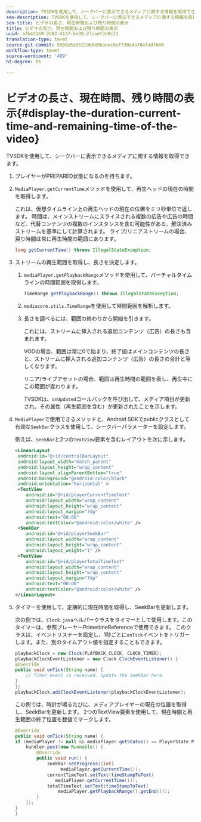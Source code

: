 ```yaml
---
description: TVSDKを使用して、シークバーに表示できるメディアに関する情報を取得できます。
seo-description: TVSDKを使用して、シークバーに表示できるメディアに関する情報を取得できます。
seo-title: ビデオの長さ、現在時間および残り時間の表示
title: ビデオの長さ、現在時間および残り時間の表示
uuid: afb43169-2d82-4137-ba38-27caef3d8c21
translation-type: tm+mt
source-git-commit: 5908e5a3521966496aeec0ef730e4a704fddfb68
workflow-type: tm+mt
source-wordcount: '409'
ht-degree: 0%

---
```



# ビデオの長さ、現在時間、残り時間の表示{#display-the-duration-current-time-and-remaining-time-of-the-video}

TVSDKを使用して、シークバーに表示できるメディアに関する情報を取得できます。

1. プレイヤーがPREPARED状態になるのを待ちます。
1. `MediaPlayer.getCurrentTime`メソッドを使用して、再生ヘッドの現在の時間を取得します。

   これは、仮想タイムライン上の再生ヘッドの現在の位置をミリ秒単位で返します。 時間は、メインストリームにスライスされる複数の広告や広告の時間など、代替コンテンツの複数のインスタンスを含む可能性がある、解決済みストリームを基準にして計算されます。 ライブ/リニアストリームの場合、戻り時間は常に再生時間の範囲にあります。

   ```java
   long getCurrentTime() throws IllegalStateException;
   ```

1. ストリームの再生範囲を取得し、長さを決定します。
   1. `mediaPlayer.getPlaybackRange`メソッドを使用して、バーチャルタイムラインの時間範囲を取得します。

      ```java
      TimeRange getPlaybackRange() throws IllegalStateException;
      ```

   1. `mediacore.utils.TimeRange`を使用して時間範囲を解析します。
   1. 長さを調べるには、範囲の終わりから開始を引きます。

      これには、ストリームに挿入される追加コンテンツ（広告）の長さも含まれます。

      VODの場合、範囲は常に0で始まり、終了値はメインコンテンツの長さと、ストリームに挿入される追加コンテンツ（広告）の長さの合計と等しくなります。

      リニア/ライブアセットの場合、範囲は再生時間の範囲を表し、再生中にこの範囲が変わります。

      TVSDKは、`onUpdated`コールバックを呼び出して、メディア項目が更新され、その属性（再生範囲を含む）が更新されたことを示します。

1. `MediaPlayer`で使用できるメソッドと、Android SDKでpublicクラスとして有効な`SeekBar`クラスを使用して、シークバーパラメーターを設定します。

   例えば、`SeekBar`と2つの`TextView`要素を含むレイアウトを次に示します。

   ```xml
   <LinearLayout 
    android:id="@+id/controlBarLayout" 
    android:layout_width="match_parent" 
    android:layout_height="wrap_content" 
    android:layout_alignParentBottom="true" 
    android:background="@android:color/black" 
    android:orientation="horizontal" > 
    <TextView 
       android:id="@+id/playerCurrentTimeText" 
       android:layout_width="wrap_content" 
       android:layout_height="wrap_content" 
       android:layout_margin="7dp" 
       android:text="00:00" 
       android:textColor="@android:color/white" /> 
    <SeekBar 
       android:id="@+id/playerSeekBar" 
       android:layout_width="wrap_content" 
       android:layout_height="wrap_content" 
       android:layout_weight="1" /> 
    <TextView 
       android:id="@+id/playerTotalTimeText" 
       android:layout_width="wrap_content" 
       android:layout_height="wrap_content" 
       android:layout_margin="7dp" 
       android:text="00:00" 
       android:textColor="@android:color/white" /> 
   </LinearLayout>
   ```

1. タイマーを使用して、定期的に現在時間を取得し、SeekBarを更新します。

   次の例では、`Clock.java`ヘルパークラスをタイマーとして使用します。このタイマーは、参照プレーヤーPrimetimeReferenceで使用できます。 このクラスは、イベントリスナーを設定し、1秒ごとに`onTick`イベントをトリガーします。また、別のタイムアウト値を指定することもできます。

   ```java
   playbackClock = new Clock(PLAYBACK_CLOCK, CLOCK_TIMER); 
   playbackClockEventListener = new Clock.ClockEventListener() { 
   @Override 
   public void onTick(String name) { 
       // Timer event is received. Update the SeekBar here. 
   } 
   }; 
   playbackClock.addClockEventListener(playbackClockEventListener);
   ```

   この例では、時計が鳴るたびに、メディアプレイヤーの現在の位置を取得し、SeekBarを更新します。 2つのTextView要素を使用して、現在時間と再生範囲の終了位置を数値でマークします。

   ```java
   @Override 
   public void onTick(String name) { 
   if (mediaPlayer != null && mediaPlayer.getStatus() == PlayerState.PLAYING) { 
       handler.post(new Runnable() { 
           @Override 
           public void run() { 
               seekBar.setProgress((int)  
                    mediaPlayer.getCurrentTime()); 
               currentTimeText.setText(timeStampToText( 
                  mediaPlayer.getCurrentTime())); 
               totalTimeText.setText(timeStampToText( 
                   mediaPlayer.getPlaybackRange().getEnd())); 
           } 
       }); 
   } 
   }
   ```

